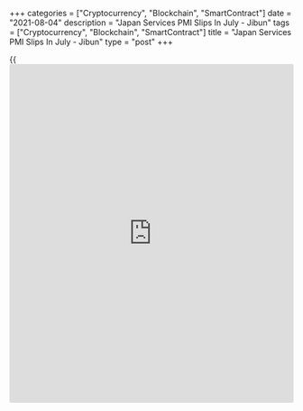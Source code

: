 +++
categories = ["Cryptocurrency", "Blockchain", "SmartContract"]
date = "2021-08-04"
description = "Japan Services PMI Slips In July - Jibun"
tags = ["Cryptocurrency", "Blockchain", "SmartContract"]
title = "Japan Services PMI Slips In July - Jibun"
type = "post"
+++

{{<iframe id="large-banner" src="https://www.bounty.group/#slide=1.0" width="100%" height="600" scrolling="no" style="border: 0px solid rgb(216, 221, 230); border-radius: 3px;">}}

The services sector in Japan continued to contract in July, and at a
faster rate, the latest survey from Jibun Bank showed on Wednesday with
a services PMI score of 47.4.

That's down from 48.0 in June and it moves further beneath the boom-or-
bust line of 50 that separates expansion from contraction.

The latest reduction was moderate overall as companies saw activity
hampered by the recent surge in COVID-19 cases. Similarly, new
[business][1] inflows fell at a faster pace in the latest survey period.

This extended the current sequence of decline to 18 months, with the
latest reduction modest overall. Panelists noted that demand remained
depressed due to ongoing state of emergency restrictions.

The survey also said its composite index sank to 48.8 in July from 48.9
in June.

For comments and feedback [contact](https://www.playgroundfx.com/contact/): editorial@rtt[news](https://www.letsplayfx.com/blog/forex-news-website/).com

[Economic News][2]

 **What parts of the world are seeing the best (and worst) economic
performances lately? Click[here][3] to check out our [Econ Scorecard][3]
and find out! See up-to-the-moment [ranking](https://www.playgroundfx.com/blog/crypto-exchange-ranking/)s for the best and worst
performers in [GDP][4], [unemployment rate][5], [inflation][6] and much
more.**

   1. www.rtt[news](https://www.letsplayfx.com/blog/forex-news-website/).com/Content/Business.aspx
   2. www.rtt[news](https://www.letsplayfx.com/blog/forex-news-website/).com/Content/EconomicNews.aspx
   3. www.rtt[news](https://www.letsplayfx.com/blog/forex-news-website/).com/economic-scorecard/world-rank/industrial-production/highest-performance.aspx
   4. www.rtt[news](https://www.letsplayfx.com/blog/forex-news-website/).com/economic-scorecard/world-rank/GDP/highest-performance.aspx
   5. www.rtt[news](https://www.letsplayfx.com/blog/forex-news-website/).com/economic-scorecard/world-rank/unemployment-rate/lowest-performance.aspx
   6. www.rtt[news](https://www.letsplayfx.com/blog/forex-news-website/).com/economic-scorecard/world-rank/CPI/highest-performance.aspx